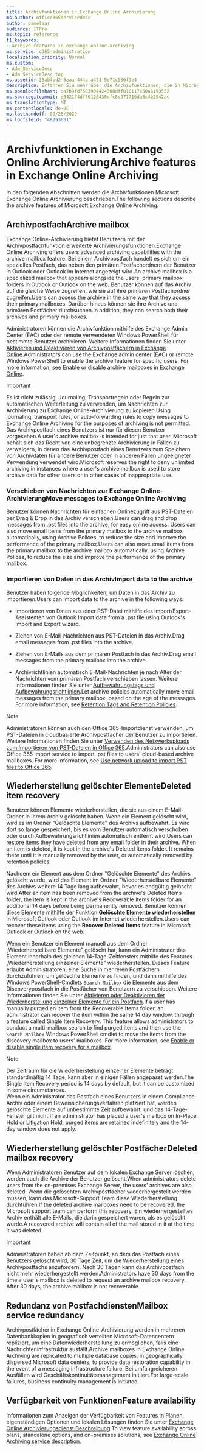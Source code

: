 ```yaml
---
title: Archivfunktionen in Exchange Online Archivierung
ms.author: office365servicedesc
author: pamelaar
audience: ITPro
ms.topic: reference
f1_keywords:
- archive-features-in-exchange-online-archiving
ms.service: o365-administration
localization_priority: Normal
ms.custom:
- Adm_ServiceDesc
- Adm_ServiceDesc_top
ms.assetid: 38abfbd2-5aaa-444a-a431-5e71c566f3e4
description: Erfahren Sie mehr über die Archivfunktionen, die in Microsoft Exchange Online-Archivierung verfügbar sind.
ms.openlocfilehash: da7b9fd7583904424300dff010117e50a6193552
ms.sourcegitcommit: e342174df76128430dfc8c971716da5c4b2942ac
ms.translationtype: MT
ms.contentlocale: de-DE
ms.lasthandoff: 09/28/2020
ms.locfileid: "48293651"
---
```

# <a name="archive-features-in-exchange-online-archiving"></a><span data-ttu-id="bc04d-103">Archivfunktionen in Exchange Online Archivierung</span><span class="sxs-lookup"><span data-stu-id="bc04d-103">Archive features in Exchange Online Archiving</span></span>

<span data-ttu-id="bc04d-104">In den folgenden Abschnitten werden die Archivfunktionen Microsoft Exchange Online Archivierung beschrieben.</span><span class="sxs-lookup"><span data-stu-id="bc04d-104">The following sections describe the archive features of Microsoft Exchange Online Archiving.</span></span>
  
## <a name="archive-mailbox"></a><span data-ttu-id="bc04d-105">Archivpostfach</span><span class="sxs-lookup"><span data-stu-id="bc04d-105">Archive mailbox</span></span>

<span data-ttu-id="bc04d-106">Exchange Online-Archivierung bietet Benutzern mit der Archivpostfachfunktion erweiterte Archivierungsfunktionen.</span><span class="sxs-lookup"><span data-stu-id="bc04d-106">Exchange Online Archiving offers users advanced archiving capabilities with the archive mailbox feature.</span></span> <span data-ttu-id="bc04d-107">Bei einem Archivpostfach handelt es sich um ein spezielles Postfach, das neben den primären Postfachordnern der Benutzer in Outlook oder Outlook im Internet angezeigt wird.</span><span class="sxs-lookup"><span data-stu-id="bc04d-107">An archive mailbox is a specialized mailbox that appears alongside the users' primary mailbox folders in Outlook or Outlook on the web.</span></span> <span data-ttu-id="bc04d-108">Benutzer können auf das Archiv auf die gleiche Weise zugreifen, wie sie auf ihre primären Postfachordner zugreifen.</span><span class="sxs-lookup"><span data-stu-id="bc04d-108">Users can access the archive in the same way that they access their primary mailboxes.</span></span> <span data-ttu-id="bc04d-109">Darüber hinaus können sie ihre Archive und primären Postfächer durchsuchen.</span><span class="sxs-lookup"><span data-stu-id="bc04d-109">In addition, they can search both their archives and primary mailboxes.</span></span>
  
<span data-ttu-id="bc04d-p102">Administratoren können die Archivfunktion mithilfe des Exchange Admin Center (EAC) oder der remote verwendeten Windows PowerShell für bestimmte Benutzer archivieren. Weitere Informationen finden Sie unter [Aktivieren und Deaktivieren von Archivpostfächern in Exchange Online](https://docs.microsoft.com/office365/securitycompliance/enable-archive-mailboxes).</span><span class="sxs-lookup"><span data-stu-id="bc04d-p102">Administrators can use the Exchange admin center (EAC) or remote Windows PowerShell to enable the archive feature for specific users. For more information, see [Enable or disable archive mailboxes in Exchange Online](https://docs.microsoft.com/office365/securitycompliance/enable-archive-mailboxes).</span></span>
  
> [!IMPORTANT]
>  <span data-ttu-id="bc04d-112">Es ist nicht zulässig, Journaling, Transportregeln oder Regeln zur automatischen Weiterleitung zu verwenden, um Nachrichten zur Archivierung zu Exchange Online-Archivierung zu kopieren.</span><span class="sxs-lookup"><span data-stu-id="bc04d-112">Using journaling, transport rules, or auto-forwarding rules to copy messages to Exchange Online Archiving for the purposes of archiving is not permitted.</span></span> <br/>
>  <span data-ttu-id="bc04d-113">Das Archivpostfach eines Benutzers ist nur für diesen Benutzer vorgesehen.</span><span class="sxs-lookup"><span data-stu-id="bc04d-113">A user's archive mailbox is intended for just that user.</span></span> <span data-ttu-id="bc04d-114">Microsoft behält sich das Recht vor, eine unbegrenzte Archivierung in Fällen zu verweigern, in denen das Archivpostfach eines Benutzers zum Speichern von Archivdaten für andere Benutzer oder in anderen Fällen ungeeigneter Verwendung verwendet wird.</span><span class="sxs-lookup"><span data-stu-id="bc04d-114">Microsoft reserves the right to deny unlimited archiving in instances where a user's archive mailbox is used to store archive data for other users or in other cases of inappropriate use.</span></span>
  
### <a name="move-messages-to-exchange-online-archiving"></a><span data-ttu-id="bc04d-115">Verschieben von Nachrichten zur Exchange Online-Archivierung</span><span class="sxs-lookup"><span data-stu-id="bc04d-115">Move messages to Exchange Online Archiving</span></span>

<span data-ttu-id="bc04d-116">Benutzer können Nachrichten für einfachen Onlinezugriff aus PST-Dateien per Drag & Drop in das Archiv verschieben.</span><span class="sxs-lookup"><span data-stu-id="bc04d-116">Users can drag and drop messages from .pst files into the archive, for easy online access.</span></span> <span data-ttu-id="bc04d-117">Users can also move email items from the primary mailbox to the archive mailbox automatically, using Archive Polices, to reduce the size and improve the performance of the primary mailbox.</span><span class="sxs-lookup"><span data-stu-id="bc04d-117">Users can also move email items from the primary mailbox to the archive mailbox automatically, using Archive Polices, to reduce the size and improve the performance of the primary mailbox.</span></span> 
  
### <a name="import-data-to-the-archive"></a><span data-ttu-id="bc04d-118">Importieren von Daten in das Archiv</span><span class="sxs-lookup"><span data-stu-id="bc04d-118">Import data to the archive</span></span>

<span data-ttu-id="bc04d-119">Benutzer haben folgende Möglichkeiten, um Daten in das Archiv zu importieren:</span><span class="sxs-lookup"><span data-stu-id="bc04d-119">Users can import data to the archive in the following ways:</span></span>
  
- <span data-ttu-id="bc04d-120">Importieren von Daten aus einer PST-Datei mithilfe des Import/Export-Assistenten von Outlook.</span><span class="sxs-lookup"><span data-stu-id="bc04d-120">Import data from a .pst file using Outlook's Import and Export wizard.</span></span>
    
- <span data-ttu-id="bc04d-121">Ziehen von E-Mail-Nachrichten aus PST-Dateien in das Archiv.</span><span class="sxs-lookup"><span data-stu-id="bc04d-121">Drag email messages from .pst files into the archive.</span></span>
    
- <span data-ttu-id="bc04d-122">Ziehen von E-Mails aus dem primären Postfach in das Archiv.</span><span class="sxs-lookup"><span data-stu-id="bc04d-122">Drag email messages from the primary mailbox into the archive.</span></span>
    
- <span data-ttu-id="bc04d-p106">Archivrichtlinien automatisch E-Mail-Nachrichten je nach Alter der Nachrichten vom primären Postfach verschieben lassen. Weitere Informationen finden Sie unter [Aufbewahrungstags und Aufbewahrungsrichtlinien](https://docs.microsoft.com/Exchange/policy-and-compliance/mrm/retention-tags-and-retention-policies).</span><span class="sxs-lookup"><span data-stu-id="bc04d-p106">Let archive policies automatically move email messages from the primary mailbox, based on the age of the messages. For more information, see [Retention Tags and Retention Policies](https://docs.microsoft.com/Exchange/policy-and-compliance/mrm/retention-tags-and-retention-policies).</span></span>
    
> [!NOTE]
> <span data-ttu-id="bc04d-p107">Administratoren können auch den Office 365-Importdienst verwenden, um PST-Dateien in cloudbasierte Archivpostfächer der Benutzer zu importieren. Weitere Informationen finden Sie unter [Verwenden des Netzwerkuploads zum Importieren von PST-Dateien in Office 365](https://docs.microsoft.com/office365/securitycompliance/use-network-upload-to-import-pst-files).</span><span class="sxs-lookup"><span data-stu-id="bc04d-p107">Administrators can also use Office 365 Import service to import .pst files to users' cloud-based archive mailboxes. For more information, see [Use network upload to import PST files to Office 365](https://docs.microsoft.com/office365/securitycompliance/use-network-upload-to-import-pst-files).</span></span> 
  
## <a name="deleted-item-recovery"></a><span data-ttu-id="bc04d-127">Wiederherstellung gelöschter Elemente</span><span class="sxs-lookup"><span data-stu-id="bc04d-127">Deleted item recovery</span></span>

<span data-ttu-id="bc04d-p108">Benutzer können Elemente wiederherstellen, die sie aus einem E-Mail-Ordner in ihrem Archiv gelöscht haben. Wenn ein Element gelöscht wird, wird es im Ordner "Gelöschte Elemente" des Archivs aufbewahrt. Es wird dort so lange gespeichert, bis es vom Benutzer automatisch verschoben oder durch Aufbewahrungsrichtlinien automatisch entfernt wird.</span><span class="sxs-lookup"><span data-stu-id="bc04d-p108">Users can restore items they have deleted from any email folder in their archive. When an item is deleted, it is kept in the archive's Deleted Items folder. It remains there until it is manually removed by the user, or automatically removed by retention policies.</span></span>
  
<span data-ttu-id="bc04d-131">Nachdem ein Element aus dem Ordner "Gelöschte Elemente" des Archivs gelöscht wurde, wird das Element im Ordner "Wiederherstellbare Elemente" des Archivs weitere 14 Tage lang aufbewahrt, bevor es endgültig gelöscht wird.</span><span class="sxs-lookup"><span data-stu-id="bc04d-131">After an item has been removed from the archive's Deleted Items folder, the item is kept in the archive's Recoverable Items folder for an additional 14 days before being permanently removed.</span></span> <span data-ttu-id="bc04d-132">Benutzer können diese Elemente mithilfe der Funktion **Gelöschte Elemente wiederherstellen** in Microsoft Outlook oder Outlook im Internet wiederherstellen.</span><span class="sxs-lookup"><span data-stu-id="bc04d-132">Users can recover these items using the **Recover Deleted Items** feature in Microsoft Outlook or Outlook on the web.</span></span> 
  
<span data-ttu-id="bc04d-p110">Wenn ein Benutzer ein Element manuell aus dem Ordner „Wiederherstellbare Elemente" gelöscht hat, kann ein Administrator das Element innerhalb des gleichen 14-Tage-Zeitfensters mithilfe des Features „Wiederherstellung einzelner Elemente" wiederherstellen. Dieses Feature erlaubt Administratoren, eine Suche in mehreren Postfächern durchzuführen, um gelöschte Elemente zu finden, und dann mithilfe des Windows PowerShell-Cmdlets  `Search-Mailbox` die Elemente aus dem Discoverypostfach in die Postfächer von Benutzern zu verschieben. Weitere Informationen finden Sie unter [Aktivieren oder Deaktivieren der Wiederherstellung einzelner Elemente für ein Postfach](https://docs.microsoft.com/office365/securitycompliance/use-network-upload-to-import-pst-files).</span><span class="sxs-lookup"><span data-stu-id="bc04d-p110">If a user has manually purged an item from the Recoverable Items folder, an administrator can recover the item within the same 14 day window, through a feature called Single Item Recovery. This feature allows administrators to conduct a multi-mailbox search to find purged items and then use the  `Search-Mailbox` Windows PowerShell cmdlet to move the items from the discovery mailbox to users' mailboxes. For more information, see [Enable or disable single item recovery for a mailbox](https://docs.microsoft.com/office365/securitycompliance/use-network-upload-to-import-pst-files).</span></span>
  
> [!NOTE]
>  <span data-ttu-id="bc04d-136">Der Zeitraum für die Wiederherstellung einzelner Elemente beträgt standardmäßig 14 Tage, kann aber in einigen Fällen angepasst werden.</span><span class="sxs-lookup"><span data-stu-id="bc04d-136">The Single Item Recovery period is 14 days by default, but it can be customized in some circumstances.</span></span> <br/>
>  <span data-ttu-id="bc04d-137">Wenn ein Administrator das Postfach eines Benutzers in einem Compliance-Archiv oder einem Beweissicherungsverfahren platziert hat, werden gelöschte Elemente auf unbestimmte Zeit aufbewahrt, und das 14-Tage-Fenster gilt nicht.</span><span class="sxs-lookup"><span data-stu-id="bc04d-137">If an administrator has placed a user's mailbox on In-Place Hold or Litigation Hold, purged items are retained indefinitely and the 14-day window does not apply.</span></span> 
  
## <a name="deleted-mailbox-recovery"></a><span data-ttu-id="bc04d-138">Wiederherstellung gelöschter Postfächer</span><span class="sxs-lookup"><span data-stu-id="bc04d-138">Deleted mailbox recovery</span></span>

<span data-ttu-id="bc04d-139">Wenn Administratoren Benutzer auf dem lokalen Exchange Server löschen, werden auch die Archive der Benutzer gelöscht.</span><span class="sxs-lookup"><span data-stu-id="bc04d-139">When administrators delete users from the on-premises Exchange Server, the users' archives are also deleted.</span></span> <span data-ttu-id="bc04d-140">Wenn die gelöschten Archivpostfächer wiederhergestellt werden müssen, kann das Microsoft-Support Team diese Wiederherstellung durchführen.</span><span class="sxs-lookup"><span data-stu-id="bc04d-140">If the deleted archive mailboxes need to be recovered, the Microsoft support team can perform this recovery.</span></span> <span data-ttu-id="bc04d-141">Ein wiederhergestelltes Archiv enthält alle E-Mails, die darin gespeichert waren, als es gelöscht wurde.</span><span class="sxs-lookup"><span data-stu-id="bc04d-141">A recovered archive will contain all of the mail stored in it at the time it was deleted.</span></span>
  
> [!IMPORTANT]
> <span data-ttu-id="bc04d-p113">Administratoren haben ab dem Zeitpunkt, an dem das Postfach eines Benutzers gelöscht wird, 30 Tage Zeit, um die Wiederherstellung eines Archivpostfachs anzufordern. Nach 30 Tagen kann das Archivpostfach nicht mehr wiederhergestellt werden.</span><span class="sxs-lookup"><span data-stu-id="bc04d-p113">Administrators have 30 days from the time a user's mailbox is deleted to request an archive mailbox recovery. After 30 days, the archive mailbox is not recoverable.</span></span> 
  
## <a name="mailbox-service-redundancy"></a><span data-ttu-id="bc04d-144">Redundanz von Postfachdiensten</span><span class="sxs-lookup"><span data-stu-id="bc04d-144">Mailbox service redundancy</span></span>

<span data-ttu-id="bc04d-145">Archivpostfächer in Exchange Online-Archivierung werden in mehreren Datenbankkopien in geografisch verteilten Microsoft-Datencentern repliziert, um eine Datenwiederherstellung zu ermöglichen, falls eine Nachrichteninfrastruktur ausfällt.</span><span class="sxs-lookup"><span data-stu-id="bc04d-145">Archive mailboxes in Exchange Online Archiving are replicated to multiple database copies, in geographically dispersed Microsoft data centers, to provide data restoration capability in the event of a messaging infrastructure failure.</span></span> <span data-ttu-id="bc04d-146">Bei umfangreicheren Ausfällen wird Geschäftskontinuitätsmanagement initiiert.</span><span class="sxs-lookup"><span data-stu-id="bc04d-146">For large-scale failures, business continuity management is initiated.</span></span> 
  
## <a name="feature-availability"></a><span data-ttu-id="bc04d-147">Verfügbarkeit von Funktionen</span><span class="sxs-lookup"><span data-stu-id="bc04d-147">Feature availability</span></span>

<span data-ttu-id="bc04d-148">Informationen zum Anzeigen der Verfügbarkeit von Features in Plänen, eigenständigen Optionen und lokalen Lösungen finden Sie unter [Exchange Online Archivierungsdienst Beschreibung](exchange-online-archiving-service-description.md).</span><span class="sxs-lookup"><span data-stu-id="bc04d-148">To view feature availability across plans, standalone options, and on-premises solutions, see [Exchange Online Archiving service description](exchange-online-archiving-service-description.md).</span></span>
  
